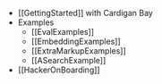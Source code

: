 
* [[GettingStarted]] with Cardigan Bay
* Examples
  * [[EvalExamples]]
  * [[EmbeddingExamples]]
  * [[ExtraMarkupExamples]]
  * [[ASearchExample]]
* [[HackerOnBoarding]] 